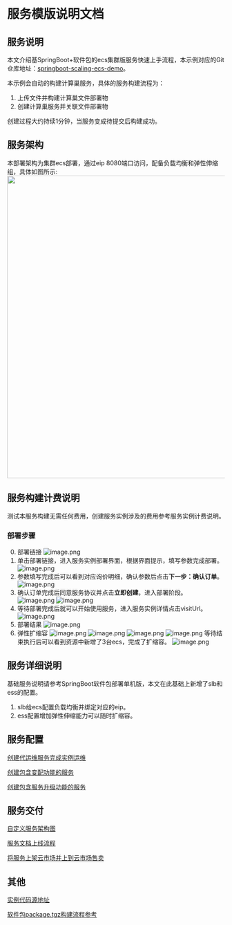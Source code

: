 # 服务模版说明文档

## 服务说明

本文介绍基SpringBoot+软件包的ecs集群版服务快速上手流程，本示例对应的Git仓库地址：[springboot-scaling-ecs-demo](https://github.com/aliyun-computenest/springboot-scaling-ecs-demo)。

本示例会自动的构建计算巢服务，具体的服务构建流程为：
1. 上传文件并构建计算巢文件部署物
2. 创建计算巢服务并关联文件部署物

创建过程大约持续1分钟，当服务变成待提交后构建成功。

## 服务架构

本部署架构为集群ecs部署，通过eip 8080端口访问，配备负载均衡和弹性伸缩组，具体如图所示:
<img src="architecture.png" width="1500" height="700" align="bottom"/>

## 服务构建计费说明

测试本服务构建无需任何费用，创建服务实例涉及的费用参考服务实例计费说明。

### 部署步骤

0. 部署链接
 ![image.png](1.png)
1. 单击部署链接，进入服务实例部署界面，根据界面提示，填写参数完成部署。
 ![image.png](2.png)
2. 参数填写完成后可以看到对应询价明细，确认参数后点击**下一步：确认订单**。
 ![image.png](3.png)
3. 确认订单完成后同意服务协议并点击**立即创建**，进入部署阶段。
    ![image.png](4.png)
    ![image.png](5.png)
4. 等待部署完成后就可以开始使用服务，进入服务实例详情点击visitUrl。
    ![image.png](6.png)
5. 部署结果
    ![image.png](7.png)
6. 弹性扩缩容
    ![image.png](8.png)
    ![image.png](9.png)
    ![image.png](10.png)
    ![image.png](11.png)
   等待结束执行后可以看到资源中新增了3台ecs，完成了扩缩容。
    ![image.png](12.png)

## 服务详细说明

基础服务说明请参考SpringBoot软件包部署单机版，本文在此基础上新增了slb和ess的配置。

1. slb给ecs配置负载均衡并绑定对应的eip。
2. ess配置增加弹性伸缩能力可以随时扩缩容。


## 服务配置

[创建代运维服务完成实例运维](https://help.aliyun.com/zh/compute-nest/create-a-hosted-operations-and-maintenance-service?spm=a2c4g.11186623.0.i24#task-2167552])

[创建包含变配功能的服务](https://help.aliyun.com/zh/compute-nest/use-cases/create-a-service-that-supports-specification-changes-and-change-the-specifications-of-a-service-instance?spm=a2c4g.11186623.0.i3])

[创建包含服务升级功能的服务](https://help.aliyun.com/zh/compute-nest/upgrade-a-service-instance?spm=a2c4g.11186623.0.i17#task-2236803)

## 服务交付

[自定义服务架构图](https://help.aliyun.com/zh/compute-nest/customize-a-service-architecture?spm=a2c4g.11186623.0.0.56e736bfyUdlFm])

[服务文档上线流程](https://help.aliyun.com/zh/compute-nest/use-cases/publish-documents-to-compute-nest?spm=a2c4g.313309.0.i0])

[将服务上架云市场并上到云市场售卖](https://help.aliyun.com/zh/compute-nest/publish-a-service-to-alibaba-cloud-marketplace?spm=a2c4g.11186623.0.i7])

## 其他

[实例代码源地址](https://atomgit.com/flow-example/spring-boot)

[软件包package.tgz构建流程参考](https://help.aliyun.com/document_detail/153848.html)
